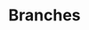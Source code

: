 ---
  title: Branches
  menu:
    main:
      weight: 4
      name: Branches
      parent: Oplossingen
      pre: Je eigen centrale in de cloud. Geen gedoe met verouderde hardware.
      post:
---